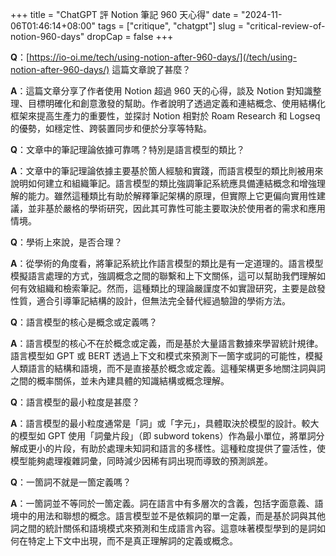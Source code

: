 +++
title = "ChatGPT 評 Notion 筆記 960 天心得"
date = "2024-11-06T01:46:14+08:00"
tags = ["critique", "chatgpt"]
slug = "critical-review-of-notion-960-days"
dropCap = false
+++

**Q**：[https://io-oi.me/tech/using-notion-after-960-days/](/tech/using-notion-after-960-days/) 這篇文章說了甚麼？

**A**：這篇文章分享了作者使用 Notion 超過 960 天的心得，談及 Notion 對知識整理、目標明確化和創意激發的幫助。作者說明了透過定義和連結概念、使用結構化框架來提高生產力的重要性，並探討 Notion 相對於 Roam Research 和 Logseq 的優勢，如穩定性、跨裝置同步和便於分享等特點。

**Q**：文章中的筆記理論依據可靠嗎？特別是語言模型的類比？

**A**：文章中的筆記理論依據主要基於箇人經驗和實踐，而語言模型的類比則被用來說明如何建立和組織筆記。語言模型的類比強調筆記系統應具備連結概念和增強理解的能力。雖然這種類比有助於解釋筆記架構的原理，但實際上它更偏向實用性建議，並非基於嚴格的學術研究，因此其可靠性可能主要取決於使用者的需求和應用情境。

**Q**：學術上來說，是否合理？

**A**：從學術的角度看，將筆記系統比作語言模型的類比是有一定道理的。語言模型模擬語言處理的方式，強調概念之間的聯繫和上下文關係，這可以幫助我們理解如何有效組織和檢索筆記。然而，這種類比的理論嚴謹度不如實證研究，主要是啟發性質，適合引導筆記結構的設計，但無法完全替代經過驗證的學術方法。

**Q**：語言模型的核心是概念或定義嗎？

**A**：語言模型的核心不在於概念或定義，而是基於大量語言數據來學習統計規律。語言模型如 GPT 或 BERT 透過上下文和模式來預測下一箇字或詞的可能性，模擬人類語言的結構和語境，而不是直接基於概念或定義。這種架構更多地關注詞與詞之間的概率關係，並未內建具體的知識結構或概念理解。

**Q**：語言模型的最小粒度是甚麼？

**A**：語言模型的最小粒度通常是「詞」或「字元」，具體取決於模型的設計。較大的模型如 GPT 使用「詞彙片段」（即 subword tokens）作為最小單位，將單詞分解成更小的片段，有助於處理未知詞和語言的多樣性。這種粒度提供了靈活性，使模型能夠處理複雜詞彙，同時減少因稀有詞出現而導致的預測誤差。

**Q**：一箇詞不就是一箇定義嗎？

**A**：一箇詞並不等同於一箇定義。詞在語言中有多層次的含義，包括字面意義、語境中的用法和聯想的概念。語言模型並不是依賴詞的單一定義，而是基於詞與其他詞之間的統計關係和語境模式來預測和生成語言內容。這意味著模型學到的是詞如何在特定上下文中出現，而不是真正理解詞的定義或概念。
